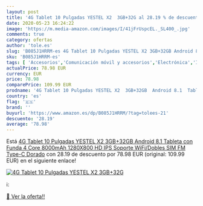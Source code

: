 ```yaml
---
layout: post
title: '4G Tablet 10 Pulgadas YESTEL X2  3GB+32G al 28.19 % de descuento'
date: 2020-05-23 16:24:22
image: 'https://m.media-amazon.com/images/I/41jFrUspcEL._SL400_.jpg'
comments: true
category: ofertas
author: 'tole.es'
slug: 'B085J1HRRM-es 4G Tablet 10 Pulgadas YESTEL X2 3GB+32GB Android 8.1...'
sku: 'B085J1HRRM-es'
tags: [ 'Accesorios','Comunicación móvil y accesorios','Electrónica','Informática','Móviles','Móviles y smartphones libres','Ratones','Smartwatches','Tabletas gráficas','Teclados, ratones y periféricos de entrada','Tecnología para vestir','android', ]
actualPrice: 78.98 EUR
currency: EUR
price: 78.98
comparePrice: 109.99 EUR
prodname: '4G Tablet 10 Pulgadas YESTEL X2  3GB+32GB  Android 8.1  Tableta  con Funda   4 Core  8000mAh  1280X800 HD IPS  Soporte WiFi/Dobles SIM  FM  Type-C  Dorado'
country: 'es'
flag: '🇪🇸'
brand: ''
buyurl: 'https://www.amazon.es/dp/B085J1HRRM/?tag=tolees-21'
descuento: '28.19'
average: '78.98'
---
```


Está [4G Tablet 10 Pulgadas YESTEL X2  3GB+32GB  Android 8.1  Tableta  con Funda   4 Core  8000mAh  1280X800 HD IPS  Soporte WiFi/Dobles SIM  FM  Type-C  Dorado](https://www.amazon.es/dp/B085J1HRRM/?tag=tolees-21) con 28.19 de descuento por 78.98 EUR (original: 109.99 EUR) en el siguiente enlace!

[![4G Tablet 10 Pulgadas YESTEL X2  3GB+32G](https://m.media-amazon.com/images/I/41jFrUspcEL._SL400_.jpg)](https://www.amazon.es/dp/B085J1HRRM/?tag=tolees-21)

ℹ️:


[🛒 Ver la oferta!!](https://www.amazon.es/dp/B085J1HRRM/?tag=tolees-21)

